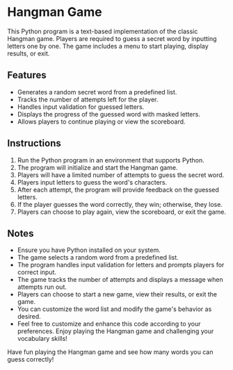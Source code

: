 # Hangman Game

This Python program is a text-based implementation of the classic Hangman game. Players are required to guess a secret word by inputting letters one by one. The game includes a menu to start playing, display results, or exit.

## Features

- Generates a random secret word from a predefined list.
- Tracks the number of attempts left for the player.
- Handles input validation for guessed letters.
- Displays the progress of the guessed word with masked letters.
- Allows players to continue playing or view the scoreboard.

## Instructions

1. Run the Python program in an environment that supports Python.
2. The program will initialize and start the Hangman game.
3. Players will have a limited number of attempts to guess the secret word.
4. Players input letters to guess the word's characters.
5. After each attempt, the program will provide feedback on the guessed letters.
6. If the player guesses the word correctly, they win; otherwise, they lose.
7. Players can choose to play again, view the scoreboard, or exit the game.

## Notes

- Ensure you have Python installed on your system.
- The game selects a random word from a predefined list.
- The program handles input validation for letters and prompts players for correct input.
- The game tracks the number of attempts and displays a message when attempts run out.
- Players can choose to start a new game, view their results, or exit the game.
- You can customize the word list and modify the game's behavior as desired.
- Feel free to customize and enhance this code according to your preferences. Enjoy playing the Hangman game and challenging your vocabulary skills!

Have fun playing the Hangman game and see how many words you can guess correctly!
